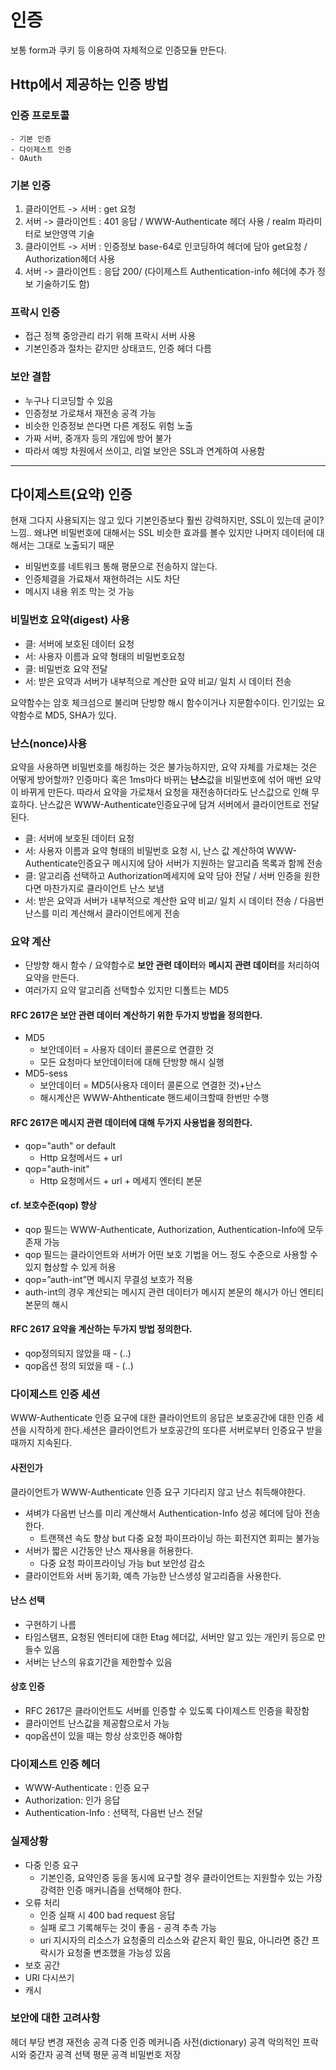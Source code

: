 # 인증

보통 form과 쿠키 등 이용하여 자체적으로 인증모듈 만든다.

## Http에서 제공하는 인증 방법
### 인증 프로토콜
    - 기본 인증
    - 다이제스트 인증
    - OAuth
### 기본 인증
1. 클라이언트 -> 서버 : get 요청
2. 서버 -> 클라이언트 : 401 응답 / WWW-Authenticate 헤더 사용 / realm 파라미터로 보안영역 기술
3. 클라이언트 -> 서버 : 인증정보 base-64로 인코딩하여 헤더에 담아 get요청 / Authorization헤더 사용
4. 서버 -> 클라이언트 : 응답 200/ (다이제스트 Authentication-info 헤더에 추가 정보 기술하기도 함)

### 프락시 인증
- 접근 정책 중앙관리 라기 위해 프락시 서버 사용 
- 기본인증과 절차는 같지만 상태코드, 인증 헤더 다름


### 보안 결함
- 누구나 디코딩할 수 있음
- 인증정보 가로채서 재전송 공격 가능
- 비슷한 인증정보 쓴다면 다른 계정도 위험 노출
- 가짜 서버, 중개자 등의 개입에 방어 불가
- 따라서 예방 차원에서 쓰이고, 리얼 보안은 SSL과 연계하여 사용함

---
## 다이제스트(요약) 인증
현재 그다지 사용되지는 않고 있다
기본인증보다 훨씬 강력하지만, SSL이 있는데 굳이? 느낌..
왜냐면 비밀번호에 대해서는 SSL 비슷한 효과를 볼수 있지만 나머지 데이터에 대해서는 그대로 노출되기 때문

- 비밀번호를 네트워크 통해 평문으로 전송하지 않는다.
- 인증체결을 가료채서 재현하려는 시도 차단
- 메시지 내용 위조 막는 것 가능

### 비밀번호 요약(digest) 사용
- 클: 서버에 보호된 데이터 요청
- 서: 사용자 이름과 요약 형태의 비밀번호요청
- 클: 비밀번호 요약 전달
- 서: 받은 요약과 서버가 내부적으로 계산한 요약 비교/ 일치 시 데이터 전송

요약함수는 암호 체크섬으로 불리며 단방향 해시 함수이거나 지문함수이다.
인기있는 요약함수로 MD5, SHA가 있다.

### 난스(nonce)사용
요약을 사용하면 비밀번호를 해킹하는 것은 불가능하지만, 요약 자체를 가로채는 것은 어떻게 방어할까?
인증마다 혹은 1ms마다 바뀌는 **난스**값을 비밀번호에 섞어 매번 요약이 바뀌게 만든다.
따라서 요약을 가로채서 요청을 재전송하더라도 난스값으로 인해 무효하다.
난스값은 WWW-Authenticate인증요구에 담겨 서버에서 클라이언트로 전달된다.

- 클: 서버에 보호된 데이터 요청
- 서: 사용자 이름과 요약 형태의 비밀번호 요청 시, 난스 값 계산하여 WWW-Authenticate인증요구 메시지에 담아 서버가 지원하는 알고리즘 목록과 함께 전송
- 클: 알고리즘 선택하고 Authorization메세지에 요약 담아 전달 / 서버 인증을 원한다면 마찬가지로 클라이언트 난스 보냄
- 서: 받은 요약과 서버가 내부적으로 계산한 요약 비교/ 일치 시 데이터 전송 / 다음번 난스를 미리 계산해서 클라이언트에게 전송

### 요약 계산
- 단방향 해시 함수 / 요약함수로 **보안 관련 데이터**와 **메시지 관련 데이터**를 처리하여 요약을 만든다.
- 여러가지 요약 알고리즘 선택할수 있지만 디폴트는 MD5
#### RFC 2617은 **보안 관련 데이터** 계산하기 위한 두가지 방법을 정의한다. 
- MD5 
    - 보안데이터 = 사용자 데이터 콜론으로 연결한 것 
    - 모든 요청마다 보안데이터에 대해 단방향 해시 실행
- MD5-sess
    - 보안데이터 = MD5(사용자 데이터 콜론으로 연결한 것)+난스
    - 해시계산은 WWW-Ahthenticate 핸드셰이크할때 한번만 수행
#### RFC 2617은 **메시지 관련 데이터**에 대해 두가지 사용법을 정의한다.
- qop="auth" or default
    - Http 요청메서드 + url
- qop="auth-init"
    - Http 요청메서드 + url + 메세지 엔터티 본문
#### cf. 보호수준(qop) 향상
- qop 필드는 WWW-Authenticate, Authorization, Authentication-Info에 모두 존재 가능
- qop 필드는 클라이언트와 서버가 어떤 보호 기법을 어느 정도 수준으로 사용할 수 있지 협상할 수 있게 허용
- qop=”auth-int”면 메시지 무결성 보호가 적용
- auth-int의 경우 계산되는 메시지 관련 데이터가 메시지 본문의 해시가 아닌 엔티티 본문의 해시
#### RFC 2617 요약을 계산하는 두가지 방법 정의한다.
- qop정의되지 않았을 때 - (..)
- qop옵션 정의 되었을 때 - (..)

### 다이제스트 인증 세션
WWW-Authenticate 인증 요구에 대한 클라이언트의 응답은 보호공간에 대한 인증 세션을 시작하게 한다.세션은 클라이언트가 보호공간의 또다른 서버로부터 인증요구 받을때까지 지속된다.

#### 사전인가
클라이언트가 WWW-Authenticate 인증 요구 기다리지 않고 난스 취득해야한다.
- 셔벼갸 다음번 난스를 미리 계산해서 Authentication-Info 성공 헤더에 담아 전송한다.
    - 트랜잭션 속도 향상 but 다중 요청 파이프라이닝 하는 회전지연 회피는 불가능
- 서버가 짧은 시간동안 난스 재사용을 허용한다.
    - 다중 요청 파이프라이닝 가능 but 보안성 감소
- 클라이언트와 서버 동기화, 예측 가능한 난스생성 알고리즘을 사용한다.

#### 난스 선택
- 구현하기 나름
- 타임스탬프, 요청된 엔터티에 대한 Etag 헤더값, 서버만 알고 있는 개인키 등으로 만들수 있음
- 서버는 난스의 유효기간을 제한할수 있음

#### 상호 인증
- RFC 2617은 클라이언트도 서버를 인증할 수 있도록 다이제스트 인증을 확장함 
- 클라이언트 난스값을 제공함으로서 가능
- qop옵션이 있을 때는 항상 상호인증 해야함

### 다이제스트 인증 헤더
- WWW-Authenticate : 인증 요구
- Authorization: 인가 응답
- Authentication-Info : 선택적, 다음번 난스 전달

### 실제상황
- 다중 인증 요구
    - 기본인증, 요약인증 둥을 동시에 요구할 경우 클라이언트는 지원할수 있는 가장 강력한 인증 매커니즘을 선택해야 한다.
- 오류 처리
    - 인증 실패 시 400 bad request 응답
    - 실패 로그 기록해두는 것이 좋음 - 공격 추측 가능
    - uri 지시자의 리소스가 요청줄의 리소스와 같은지 확인 필요, 아니라면 중간 프락시가 요청줄 변조했을 가능성 있음
- 보호 공간
- URI 다시쓰기
- 캐시


### 보안에 대한 고려사항
헤더 부당 변경
재전송 공격
다중 인증 메커니즘
사전(dictionary) 공격
악의적인 프락시와 중간자 공격
선택 평문 공격
비밀번호 저장
